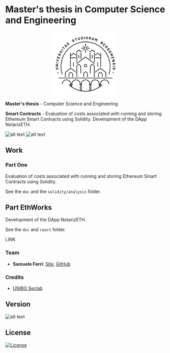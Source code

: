 # Master's thesis in Computer Science and Engineering

<p align="center">
<img src="https://github.com/samuelexferri/masterthesis/blob/master/images/unibg.jpg" width="200">
</p>

**Master's thesis** - Computer Science and Engineering

**Smart Contracts** - Evaluation of costs associated with running and storing Ethereum Smart Contracts using Solidity. Development of the DApp NotarizETH.

![alt text](https://img.shields.io/badge/Language-Italian-infomrmational?style=for-the-badge)
![alt text](https://img.shields.io/badge/Language-English-infomrmational?style=for-the-badge)

## Work

### Part One

Evaluation of costs associated with running and storing Ethereum Smart Contracts using Solidity.

See the `doc` and the `solidity/analysis` folder.

## Part EthWorks

Development of the DApp NotarizETH.

See the `doc` and `react` folder.

LINK

### Team

-   **Samuele Ferri**: [Site](https://samuelexferri.com), [GitHub](https://github.com/samuelexferri)

### Credits

-   [UNIBG Seclab](https://seclab.unibg.it/)

## Version

![alt text](https://img.shields.io/badge/Version-1.0.0-blue.svg?style=for-the-badge)

## License

[![License](https://img.shields.io/badge/License-MIT_License-blue.svg?style=for-the-badge)](https://badges.mit-license.org)
